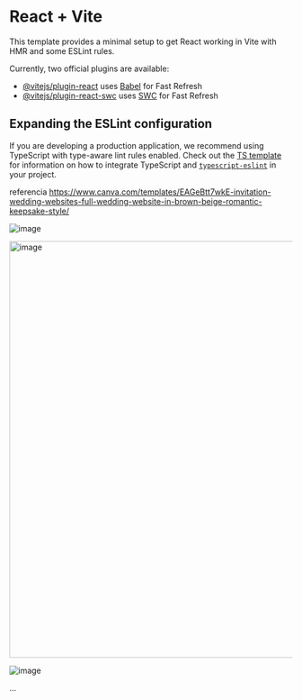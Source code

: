 # React + Vite

This template provides a minimal setup to get React working in Vite with HMR and some ESLint rules.

Currently, two official plugins are available:

- [@vitejs/plugin-react](https://github.com/vitejs/vite-plugin-react/blob/main/packages/plugin-react) uses [Babel](https://babeljs.io/) for Fast Refresh
- [@vitejs/plugin-react-swc](https://github.com/vitejs/vite-plugin-react/blob/main/packages/plugin-react-swc) uses [SWC](https://swc.rs/) for Fast Refresh

## Expanding the ESLint configuration

If you are developing a production application, we recommend using TypeScript with type-aware lint rules enabled. Check out the [TS template](https://github.com/vitejs/vite/tree/main/packages/create-vite/template-react-ts) for information on how to integrate TypeScript and [`typescript-eslint`](https://typescript-eslint.io) in your project.

referencia
https://www.canva.com/templates/EAGeBtt7wkE-invitation-wedding-websites-full-wedding-website-in-brown-beige-romantic-keepsake-style/


![image](https://github.com/user-attachments/assets/74e970b5-5920-4018-8592-9fd830626eac)

<img width="740" alt="image" src="https://github.com/user-attachments/assets/a0306ff3-501f-4db5-b462-29304d86f375" />


![image](https://github.com/user-attachments/assets/c535e01a-a913-41e7-9306-9c4ccb275d17)
 
...
